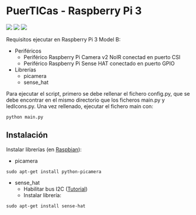 # PuerTICas - Raspberry Pi 3
<img src="https://img.shields.io/static/v1?label=team&message=puerTICas&color=blueviolet"> <img src="https://img.shields.io/static/v1?label=subject&message=PyGiTIC&color=orange"> <img src="https://img.shields.io/static/v1?label=python&message=2.7&color=blue">

Requisitos ejecutar en Raspberry Pi 3 Model B:
- Periféricos
    - Periférico Raspberry Pi Camera v2 NoIR conectad en puerto CSI
    - Periférico Raspberry Pi Sense HAT conectado en puerto GPIO
- Librerías
    - picamera 
    - sense_hat

Para ejecutar el script, primero se debe rellenar el fichero config.py, que se debe encontrar en el mismo directorio que los ficheros main.py y ledIcons.py. Una vez rellenado, ejecutar el fichero main con:

`python main.py`

## Instalación
Instalar librerías (en <a href="https://www.raspberrypi.org/software/operating-systems/">Raspbian</a>):
- picamera 

```sudo apt-get install python-picamera``` 

- sense_hat
    - Habilitar bus I2C (<a href="https://www.raspberrypi-spy.co.uk/2014/11/enabling-the-i2c-interface-on-the-raspberry-pi/">Tutorial</a>)
    - Instalar librería:

```sudo apt-get install sense-hat```

    

